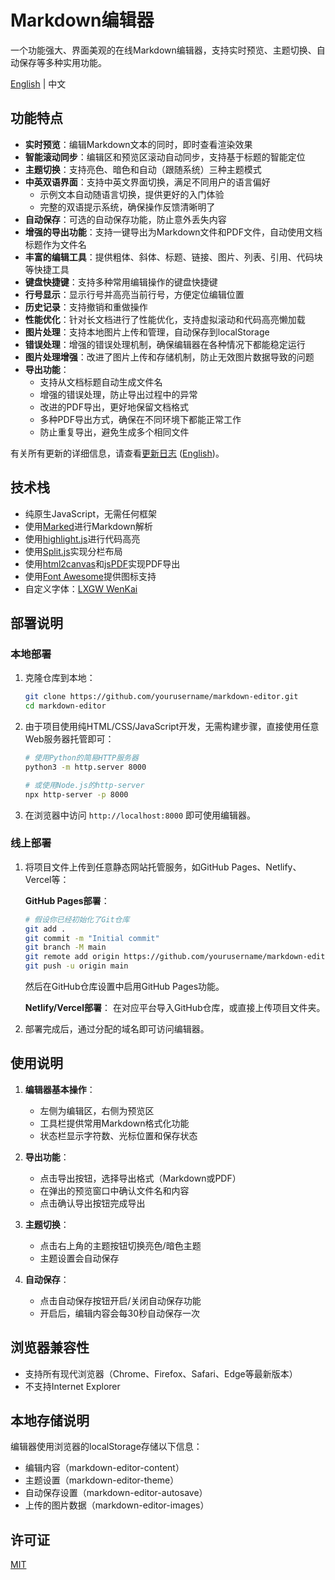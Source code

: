 # Markdown编辑器

一个功能强大、界面美观的在线Markdown编辑器，支持实时预览、主题切换、自动保存等多种实用功能。

[English](README.en.md) | 中文

## 功能特点

- **实时预览**：编辑Markdown文本的同时，即时查看渲染效果
- **智能滚动同步**：编辑区和预览区滚动自动同步，支持基于标题的智能定位
- **主题切换**：支持亮色、暗色和自动（跟随系统）三种主题模式
- **中英双语界面**：支持中英文界面切换，满足不同用户的语言偏好
  - 示例文本自动随语言切换，提供更好的入门体验
  - 完整的双语提示系统，确保操作反馈清晰明了
- **自动保存**：可选的自动保存功能，防止意外丢失内容
- **增强的导出功能**：支持一键导出为Markdown文件和PDF文件，自动使用文档标题作为文件名
- **丰富的编辑工具**：提供粗体、斜体、标题、链接、图片、列表、引用、代码块等快捷工具
- **键盘快捷键**：支持多种常用编辑操作的键盘快捷键
- **行号显示**：显示行号并高亮当前行号，方便定位编辑位置
- **历史记录**：支持撤销和重做操作
- **性能优化**：针对长文档进行了性能优化，支持虚拟滚动和代码高亮懒加载
- **图片处理**：支持本地图片上传和管理，自动保存到localStorage
- **错误处理**：增强的错误处理机制，确保编辑器在各种情况下都能稳定运行
- **图片处理增强**：改进了图片上传和存储机制，防止无效图片数据导致的问题
- **导出功能**：
  - 支持从文档标题自动生成文件名
  - 增强的错误处理，防止导出过程中的异常
  - 改进的PDF导出，更好地保留文档格式
  - 多种PDF导出方式，确保在不同环境下都能正常工作
  - 防止重复导出，避免生成多个相同文件

有关所有更新的详细信息，请查看[更新日志](CHANGELOG.md) ([English](CHANGELOG.en.md))。

## 技术栈

- 纯原生JavaScript，无需任何框架
- 使用[Marked](https://marked.js.org/)进行Markdown解析
- 使用[highlight.js](https://highlightjs.org/)进行代码高亮
- 使用[Split.js](https://split.js.org/)实现分栏布局
- 使用[html2canvas](https://html2canvas.hertzen.com/)和[jsPDF](https://github.com/parallax/jsPDF)实现PDF导出
- 使用[Font Awesome](https://fontawesome.com/)提供图标支持
- 自定义字体：[LXGW WenKai](https://github.com/lxgw/LxgwWenKai)

## 部署说明

### 本地部署

1. 克隆仓库到本地：
   ```bash
   git clone https://github.com/yourusername/markdown-editor.git
   cd markdown-editor
   ```

2. 由于项目使用纯HTML/CSS/JavaScript开发，无需构建步骤，直接使用任意Web服务器托管即可：
   ```bash
   # 使用Python的简易HTTP服务器
   python3 -m http.server 8000

   # 或使用Node.js的http-server
   npx http-server -p 8000
   ```

3. 在浏览器中访问 `http://localhost:8000` 即可使用编辑器。

### 线上部署

1. 将项目文件上传到任意静态网站托管服务，如GitHub Pages、Netlify、Vercel等：

   **GitHub Pages部署**：
   ```bash
   # 假设你已经初始化了Git仓库
   git add .
   git commit -m "Initial commit"
   git branch -M main
   git remote add origin https://github.com/yourusername/markdown-editor.git
   git push -u origin main
   ```
   然后在GitHub仓库设置中启用GitHub Pages功能。

   **Netlify/Vercel部署**：
   在对应平台导入GitHub仓库，或直接上传项目文件夹。

2. 部署完成后，通过分配的域名即可访问编辑器。

## 使用说明

1. **编辑器基本操作**：
   - 左侧为编辑区，右侧为预览区
   - 工具栏提供常用Markdown格式化功能
   - 状态栏显示字符数、光标位置和保存状态

2. **导出功能**：
   - 点击导出按钮，选择导出格式（Markdown或PDF）
   - 在弹出的预览窗口中确认文件名和内容
   - 点击确认导出按钮完成导出

3. **主题切换**：
   - 点击右上角的主题按钮切换亮色/暗色主题
   - 主题设置会自动保存

4. **自动保存**：
   - 点击自动保存按钮开启/关闭自动保存功能
   - 开启后，编辑内容会每30秒自动保存一次

## 浏览器兼容性

- 支持所有现代浏览器（Chrome、Firefox、Safari、Edge等最新版本）
- 不支持Internet Explorer

## 本地存储说明

编辑器使用浏览器的localStorage存储以下信息：
- 编辑内容（markdown-editor-content）
- 主题设置（markdown-editor-theme）
- 自动保存设置（markdown-editor-autosave）
- 上传的图片数据（markdown-editor-images）

## 许可证

[MIT](LICENSE)
